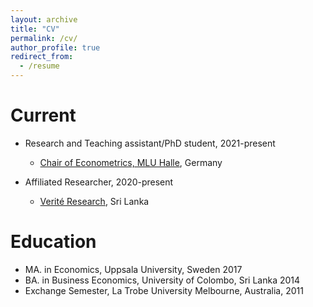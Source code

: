 ```yaml
---
layout: archive
title: "CV"
permalink: /cv/
author_profile: true
redirect_from:
  - /resume
---
```


<!--You can download a PDF copy of my CV [here](/files/SFernando-CV.pdf).-->

Current
======
* Research and Teaching assistant/PhD student, 2021-present
  * [Chair of Econometrics, MLU Halle](https://oekonometrie.wiwi.uni-halle.de/), Germany

* Affiliated Researcher, 2020-present
  * [Verité Research](https://www.veriteresearch.org/), Sri Lanka

Education
======
* MA. in Economics, Uppsala University, Sweden 2017
* BA. in Business Economics, University of Colombo, Sri Lanka 2014
* Exchange Semester, La Trobe University Melbourne, Australia, 2011
